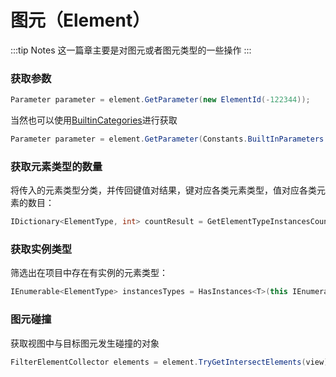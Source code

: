 # 图元（Element）

:::tip Notes
这一篇章主要是对图元或者图元类型的一些操作
:::

### 获取参数

```csharp
Parameter parameter = element.GetParameter(new ElementId(-122344));
```

当然也可以使用[BuiltinCategories](./api-builtin-catagories.md)进行获取

```csharp
Parameter parameter = element.GetParameter(Constants.BuiltInParameters.View.Name);
```

### 获取元素类型的数量

将传入的元素类型分类，并传回键值对结果，键对应各类元素类型，值对应各类元素的数目：

```csharp
IDictionary<ElementType, int> countResult = GetElementTypeInstancesCount<T>(this IEnumerable<ElementType> types);
```

### 获取实例类型

筛选出在项目中存在有实例的元素类型：

```csharp
IEnumerable<ElementType> instancesTypes = HasInstances<T>(this IEnumerable<ElementType> types);
```

### 图元碰撞

获取视图中与目标图元发生碰撞的对象

```csharp
FilterElementCollector elements = element.TryGetIntersectElements(view);
```

